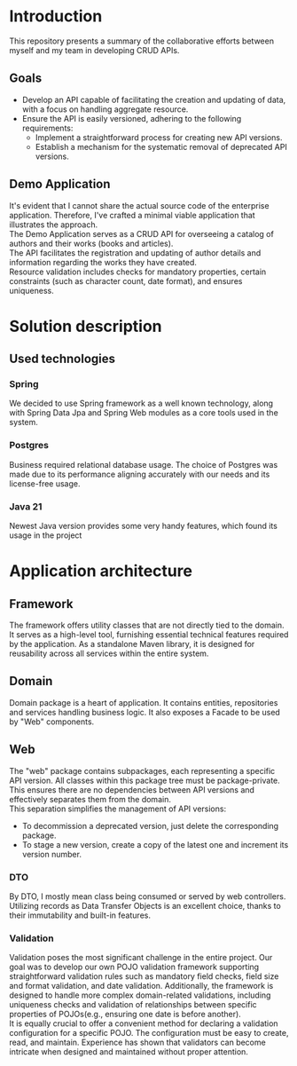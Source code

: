 # Introduction
This repository presents a summary of the collaborative efforts between myself and my team in developing CRUD APIs.

## Goals
- Develop an API capable of facilitating the creation and updating of data, with a focus on handling aggregate resource.
- Ensure the API is easily versioned, adhering to the following requirements:
  - Implement a straightforward process for creating new API versions.
  - Establish a mechanism for the systematic removal of deprecated API versions.

## Demo Application
It's evident that I cannot share the actual source code of the enterprise application. Therefore, I've crafted a minimal viable application that illustrates the approach.<br>
The Demo Application serves as a CRUD API for overseeing a catalog of authors and their works (books and articles).<br>
The API facilitates the registration and updating of author details and information regarding the works they have created.<br>
Resource validation includes checks for mandatory properties, certain constraints (such as character count, date format), and ensures uniqueness.

# Solution description

## Used technologies

### Spring
We decided to use Spring framework as a well known technology, 
along with Spring Data Jpa and Spring Web modules as a core tools used in the system.

### Postgres
Business required relational database usage.
The choice of Postgres was made due to its performance aligning accurately with our needs and its license-free usage.

### Java 21
Newest Java version provides some very handy features, which found its usage in the project

# Application architecture

## Framework
The framework offers utility classes that are not directly tied to the domain. 
It serves as a high-level tool, furnishing essential technical features required by the application. 
As a standalone Maven library, it is designed for reusability across all services within the entire system.

## Domain
Domain package is a heart of application. It contains entities, repositories and services handling business logic.
It also exposes a Facade to be used by "Web" components.

## Web
The "web" package contains subpackages, each representing a specific API version. 
All classes within this package tree must be package-private. 
This ensures there are no dependencies between API versions and effectively separates them from the domain. <br>
This separation simplifies the management of API versions:
- To decommission a deprecated version, just delete the corresponding package.
- To stage a new version, create a copy of the latest one and increment its version number.

### DTO
By DTO, I mostly mean class being consumed or served by web controllers.<br>
Utilizing records as Data Transfer Objects is an excellent choice, thanks to their immutability and built-in features.

### Validation
Validation poses the most significant challenge in the entire project. 
Our goal was to develop our own POJO validation framework supporting straightforward validation rules such as mandatory field checks, field size and format validation, and date validation. 
Additionally, the framework is designed to handle more complex domain-related validations, 
including uniqueness checks and validation of relationships between specific properties of POJOs(e.g., ensuring one date is before another).<br>
It is equally crucial to offer a convenient method for declaring a validation configuration for a specific POJO. The configuration must be easy to create, read, and maintain. 
Experience has shown that validators can become intricate when designed and maintained without proper attention.

